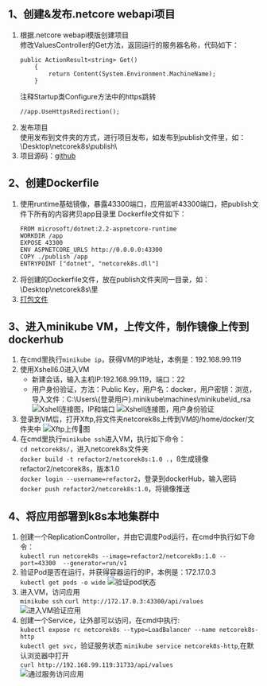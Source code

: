 1、创建&发布.netcore webapi项目
--  
1. 根据.netcore webapi模版创建项目  
    修改ValuesController的Get方法，返回运行的服务器名称，代码如下：  
    ```
    public ActionResult<string> Get()  
        {
            return Content(System.Environment.MachineName);
        }                
    ```    
    注释Startup类Configure方法中的https跳转  
    ```
    //app.UseHttpsRedirection();
    ```
2. 发布项目  
使用发布到文件夹的方式，进行项目发布，如发布到publish文件里，如：\Desktop\netcorek8s\publish\
3. 项目源码：[github](https://github.com/refactor2/netcorek8s)

2、创建Dockerfile
--
1. 使用runtime基础镜像，暴露43300端口，应用监听43300端口，把publish文件下所有的内容拷贝app目录里
    Dockerfile文件如下：  
    ```
    FROM microsoft/dotnet:2.2-aspnetcore-runtime
    WORKDIR /app
    EXPOSE 43300
    ENV ASPNETCORE_URLS http://0.0.0.0:43300
    COPY ./publish /app
    ENTRYPOINT ["dotnet", "netcorek8s.dll"]
    ```
2. 将创建的Dockerfile文件，放在publish文件夹同一目录，如：\Desktop\netcorek8s\里
3. [打包文件]()

3、进入minikube VM，上传文件，制作镜像上传到dockerhub
--
1. 在cmd里执行`minikube ip`，获得VM的IP地址，本例是：192.168.99.119
2. 使用Xshell6.0进入VM  
    * 新建会话，输入主机IP:192.168.99.119，端口：22
    * 用户身份验证，方法：Public Key，用户名：docker，用户密钥：浏览，导入文件：C:\Users\\{登录用户}\.minikube\machines\minikube\id_rsa  
    ![Xshell连接图，IP和端口](https://images.gitee.com/uploads/images/2019/0122/170754_38f09a3e_5849.png "minikubestart.png")
    ![Xshell连接图，用户身份验证](https://images.gitee.com/uploads/images/2019/0122/170754_38f09a3e_5849.png "minikubestart.png")
3. 登录到VM后，打开Xftp,将文件夹netcorek8s上传到VM的/home/docker/文件夹中
    ![Xftp上传图](https://images.gitee.com/uploads/images/2019/0122/170754_38f09a3e_5849.png "minikubestart.png")
4. 在cmd里执行`minikube ssh`进入VM，执行如下命令：  
    `cd netcorek8s/`，进入netcorek8s文件夹  
    `docker build -t refactor2/netcorek8s:1.0 .`，ß生成镜像 refactor2/netcorek8s，版本1.0  
    `docker login --username=refactor2`，登录到dockerHub，输入密码
    `docker push refactor2/netcorek8s:1.0`，将镜像推送

4、将应用部署到k8s本地集群中
--
1. 创建一个ReplicationController，并由它调度Pod运行，在cmd中执行如下命令：  
    `kubectl run netcorek8s --image=refactor2/netcorek8s:1.0 --port=43300  --generator=run/v1`
2. 验证Pod是否在运行，并获得容器运行的IP，本例是：172.17.0.3  
    `kubectl get pods -o wide`
    ![验证pod状态](https://images.gitee.com/uploads/images/2019/0122/170754_38f09a3e_5849.png "验证pod状态.png")
3. 进入VM，访问应用  
    `minikube ssh` 
    `curl http://172.17.0.3:43300/api/values`  
    ![进入VM验证应用](https://images.gitee.com/uploads/images/2019/0122/170754_38f09a3e_5849.png "minikubestart.png")
4. 创建一个Service，让外部可以访问，在cmd中执行:  
    `kubectl expose rc netcorek8s --type=LoadBalancer --name netcorek8s-http`  
    `kubectl get svc`，验证服务状态
    `minikube service netcorek8s-http`,在默认浏览器中打开  
    `curl http://192.168.99.119:31733/api/values`  
    ![通过服务访问应用](https://images.gitee.com/uploads/images/2019/0122/170754_38f09a3e_5849.png "minikubestart.png")